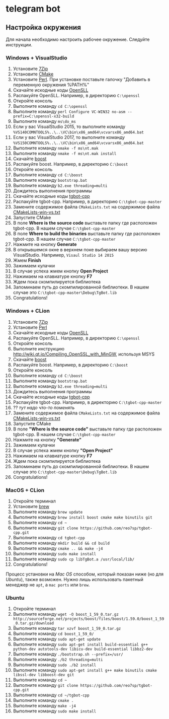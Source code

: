# telegram bot

## Настройка окружения
Для начала необходимо настроить рабочее окружение. Следуйте инструкции. 

### Windows + VisualStudio
1. Установите [7Zip](http://www.7-zip.org/)
1. Установите [CMake](https://cmake.org/download/)
1. Установите [Perl](https://www.activestate.com/activeperl/downloads). При установке поставьте галочку "Добавить в переменную окружения %PATH%"
1. Скачайте искодные коды [OpenSLL](https://www.openssl.org/source/)
1. Распакуйте OpenSLL. Например, в директорию `C:\openssl`
1. Откройте консоль
1. Выполните команду `cd C:\openssl`
1. Выполните команду `perl Configure VC-WIN32 no-asm --prefix=C:\openssl-x32-build`
1. Выполните команду `ms\do_ms`
1. Если у вас VisualStudio 2015, то выполните команду `%VS140COMNTOOLS%..\..\VC\bin\x86_amd64\vcvarsx86_amd64.bat`
1. Если у вас VisualStudio 2017, то выполните команду `%VS150COMNTOOLS%..\..\VC\bin\x86_amd64\vcvarsx86_amd64.bat`
1. Выполните команду `nmake -f ms\nt.mak`
1. Выполните команду `nmake -f ms\nt.mak install`
1. Скачайте [boost](http://www.boost.org/users/download/)
1. Распакуйте boost. Например, в директорию `C:\boost`
1. Откройте консоль
1. Выполните команду `cd C:\boost`
1. Выполните команду `bootstrap.bat`
1. Выполните команду `b2.exe threading=multi`
1. Дождитесь выполнения программы
1. Скачайте исходные коды [tgbot-cpp](https://github.com/reo7sp/tgbot-cpp)
1. Распакуйте tgbot-cpp. Например, в директорию `C:\tgbot-cpp-master`
1. Замените содержимое файла `CMakeLists.txt` на содержимое файла [CMakeLists-win-vs.txt](CMakeLists-win-vs.txt)
1. Запустите CMake
1. В поле **Where is the source code** выставьте папку где расположен tgbot-cpp. В нашем случае `C:\tgbot-cpp-master`
1. В поле **Where to build the binaries** выставьте папку где расположен tgbot-cpp. В нашем случае `C:\tgbot-cpp-master`
1. Нажмите на кнопку **Generate**
1. В открывшемся окне в верхнем поке выбираем вашу версию VisualStudio. Например, `Visaul Studio 14 2015`
1. Жмем **Finish**
1. Зажимаем кулачки
1. В случае успеха жмем кнопку **Open Project**
1. Нажимаем на клавиатуре кнопку **F7**
1. Ждем пока скомпилируется библиотека
1. Запоминаем путь до скомпилированной библиотеки. В нашем случае это `C:\tgbot-cpp-master\Debug\TgBot.lib`
1. Congratulations!

### Windows + CLion
1. Установите [7Zip](http://www.7-zip.org/)
1. Установите [Perl](https://www.activestate.com/activeperl/downloads)
1. Скачайте искодные коды [OpenSLL](https://www.openssl.org/source/)
1. Распакуйте OpenSLL. Например, в директорию `C:\openssl`
1. Откройте консоль
1. Выполните инструкцию http://wiki.qt.io/Compiling_OpenSSL_with_MinGW, используя MSYS
1. Скачайте [boost](http://www.boost.org/users/download/)
1. Распакуйте boost. Например, в директорию `C:\boost`
1. Откройте консоль
1. Выполните команду `cd C:\boost`
1. Выполните команду `bootstrap.bat`
1. Выполните команду `b2.exe threading=multi`
1. Дождитесь выполнения программы
1. Скачайте исходные коды [tgbot-cpp](https://github.com/reo7sp/tgbot-cpp)
1. Распакуйте tgbot-cpp. Например, в директорию `C:\tgbot-cpp-master`
1. ?? *тут надо что-то поменять*
1. Замените содержимое файла `CMakeLists.txt` на содержимое файла [CMakeLists-win-vs.txt](CMakeLists-win-vs.txt)
1. Запустите CMake
1. В поле **"Where is the source code"** выставьте папку где расположен tgbot-cpp. В нашем случае `C:\tgbot-cpp-master`
1. Нажмите на кнопку **"Generate"**
1. Зажимаем кулачки
1. В случае успеха жмем кнопку **"Open Project"**
1. Нажимаем на клавиатуре кнопку **F7**
1. Ждем пока скомпилируется библиотека
1. Запоминаем путь до скомпилированной библиотеки. В нашем случае это `C:\tgbot-cpp-master\Debug\TgBot.lib`
1. Congratulations!

### MacOS + CLion
1. Откройте терминал
1. Установите [brew](https://brew.sh/index_ru.html)
1. Выполните команду `brew update`
1. Выполните команду `brew install boost cmake make binutils git`
1. Выполните команду `cd ~`
1. Выполните команду `git clone https://github.com/reo7sp/tgbot-cpp.git`
1. Выполните команду `cd tgbot-cpp`
1. Выполните команду `mkdir build && cd build`
1. Выполните команду `cmake .. && make -j4`
1. Выполните команду `sudo make install`
1. Выполните команду `sudo cp libTgBot.a /usr/local/lib/`
1. Congratulations!

Процесс установки на *Mac OS* способом, который показан ниже (но для *Ubuntu*), также возможен. Нужно лишь использовать пакетный менеджер не 
`apt`, а `mac ports` или `brew`.

### Ubuntu
1. Откройте терминал
1. Выполните команду `wget -O boost_1_59_0.tar.gz http://sourceforge.net/projects/boost/files/boost/1.59.0/boost_1_59_0.tar.gz/download`
1. Выполните команду `tar xzvf boost_1_59_0.tar.gz`
1. Выполните команду `cd boost_1_59_0/`
1. Выполните команду `sudo apt-get update`
1. Выполните команду `sudo apt-get install build-essential g++ python-dev autotools-dev libicu-dev build-essential libbz2-dev`
1. Выполните команду `./bootstrap.sh --prefix=/usr/`
1. Выполните команду `./b2 threading=multi`
1. Выполните команду `sudo ./b2 install`
1. Выполните команду `sudo apt-get install g++ make binutils cmake libssl-dev libboost-dev git`
1. Выполните команду `cd ~`
1. Выполните команду `git clone https://github.com/reo7sp/tgbot-cpp.git`
1. Выполните команду `cd ~/tgbot-cpp`
1. Выполните команду `cmake .`
1. Выполните команду `make -j4`
1. Выполните команду `sudo make install`
